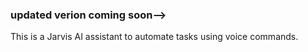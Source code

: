 ### updated verion coming soon-->

This is a Jarvis AI assistant to automate tasks using voice commands.
